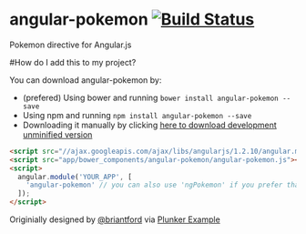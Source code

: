 # angular-pokemon [![Build Status](https://travis-ci.org/gdi2290/angular-pokemon.png?branch=master)](https://travis-ci.org/gdi2290/angular-pokemon)

Pokemon directive for Angular.js

#How do I add this to my project?

You can download angular-pokemon by:

* (prefered) Using bower and running `bower install angular-pokemon --save`
* Using npm and running `npm install angular-pokemon --save`
* Downloading it manually by clicking [here to download development unminified version](https://raw.github.com/gdi2290/angular-pokemon/master/angular-pokemon.js)


````html
<script src="//ajax.googleapis.com/ajax/libs/angularjs/1.2.10/angular.min.js"></script>
<script src="app/bower_components/angular-pokemon/angular-pokemon.js"></script>
<script>
  angular.module('YOUR_APP', [
    'angular-pokemon' // you can also use 'ngPokemon' if you prefer that
  ]);
</script>

````

Originially designed by [@briantford](https://twitter.com/briantford) via [Plunker Example](http://plnkr.co/edit/xfRpUhIjGTC7g4Pi75kj?p=preview)
